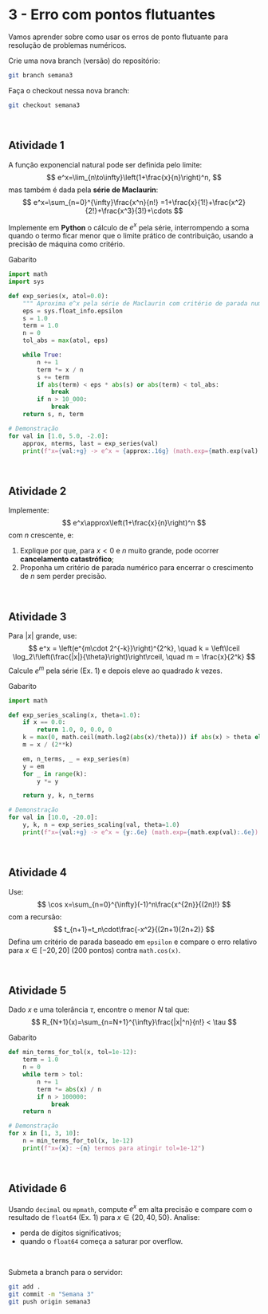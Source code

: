 # 3 - Erro com pontos flutuantes
Vamos aprender sobre como usar os erros de ponto flutuante para resolução de problemas numéricos.

Crie uma nova branch (versão) do repositório:

```bash
git branch semana3
```

Faça o checkout nessa nova branch:

```bash
git checkout semana3
```

<br/>

## Atividade 1
A função exponencial natural pode ser definida pelo limite:
$$
e^x=\lim_{n\to\infty}\left(1+\frac{x}{n}\right)^n,
$$
mas também é dada pela **série de Maclaurin**:
$$
e^x=\sum_{n=0}^{\infty}\frac{x^n}{n!}
=1+\frac{x}{1!}+\frac{x^2}{2!}+\frac{x^3}{3!}+\cdots
$$

Implemente em **Python** o cálculo de $e^x$ pela série, interrompendo a soma quando o termo ficar menor que o limite prático de contribuição, usando a precisão de máquina como critério.

Gabarito

```python
import math
import sys

def exp_series(x, atol=0.0):
    """ Aproxima e^x pela série de Maclaurin com critério de parada numérico. """
    eps = sys.float_info.epsilon
    s = 1.0
    term = 1.0
    n = 0
    tol_abs = max(atol, eps)

    while True:
        n += 1
        term *= x / n
        s += term
        if abs(term) < eps * abs(s) or abs(term) < tol_abs:
            break
        if n > 10_000:
            break
    return s, n, term

# Demonstração
for val in [1.0, 5.0, -2.0]:
    approx, nterms, last = exp_series(val)
    print(f"x={val:+g} -> e^x ≈ {approx:.16g} (math.exp={math.exp(val):.16g}, termos={nterms})")
```

<br/>

## Atividade 2

Implemente:
$$
e^x\approx\left(1+\frac{x}{n}\right)^n
$$
com $n$ crescente, e:
1. Explique por que, para $x<0$ e $n$ muito grande, pode ocorrer **cancelamento catastrófico**;
2. Proponha um critério de parada numérico para encerrar o crescimento de $n$ sem perder precisão.

<br/>

## Atividade 3

Para $|x|$ grande, use:
$$
e^x = \left(e^{m\cdot 2^{-k}}\right)^{2^k}, \quad
k = \left\lceil \log_2\!\left(\frac{|x|}{\theta}\right)\right\rceil, \quad m = \frac{x}{2^k}
$$
Calcule $e^{m}$ pela série (Ex. 1) e depois eleve ao quadrado $k$ vezes.

Gabarito

```python
import math

def exp_series_scaling(x, theta=1.0):
    if x == 0.0:
        return 1.0, 0, 0.0, 0
    k = max(0, math.ceil(math.log2(abs(x)/theta))) if abs(x) > theta else 0
    m = x / (2**k)

    em, n_terms, _ = exp_series(m)
    y = em
    for _ in range(k):
        y *= y

    return y, k, n_terms

# Demonstração
for val in [10.0, -20.0]:
    y, k, n = exp_series_scaling(val, theta=1.0)
    print(f"x={val:+g} -> e^x ≈ {y:.6e} (math.exp={math.exp(val):.6e})  [k={k}, termos série(m)={n}]")
```

<br/>

## Atividade 4

Use:
$$
\cos x=\sum_{n=0}^{\infty}(-1)^n\frac{x^{2n}}{(2n)!}
$$
com a recursão:
$$
t_{n+1}=t_n\cdot\frac{-x^2}{(2n+1)(2n+2)}
$$
Defina um critério de parada baseado em `epsilon` e compare o erro relativo para $x\in[-20,20]$ (200 pontos) contra `math.cos(x)`.

<br/>

## Atividade 5

Dado $x$ e uma tolerância $\tau$, encontre o menor $N$ tal que:
$$
R_{N+1}(x)=\sum_{n=N+1}^{\infty}\frac{|x|^n}{n!} < \tau
$$

Gabarito

```python
def min_terms_for_tol(x, tol=1e-12):
    term = 1.0
    n = 0
    while term > tol:
        n += 1
        term *= abs(x) / n
        if n > 100000:
            break
    return n

# Demonstração
for x in [1, 3, 10]:
    n = min_terms_for_tol(x, 1e-12)
    print(f"x={x}: ~{n} termos para atingir tol=1e-12")
```

<br/>

## Atividade 6

Usando `decimal` ou `mpmath`, compute $e^x$ em alta precisão e compare com o resultado de `float64` (Ex. 1) para $x\in\{20, 40, 50\}$.
Analise:
- perda de dígitos significativos;
- quando o `float64` começa a saturar por overflow.

<br/>

Submeta a branch para o servidor:

```bash
git add .
git commit -m "Semana 3"
git push origin semana3
```